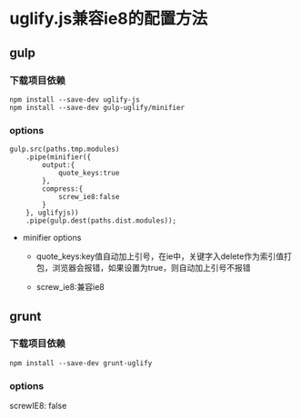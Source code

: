 # uglify.js兼容ie8的配置方法

## gulp

### 下载项目依赖

```
npm install --save-dev uglify-js
npm install --save-dev gulp-uglify/minifier

```

### options

```
gulp.src(paths.tmp.modules)
    .pipe(minifier({
        output:{
            quote_keys:true
        },
        compress:{
            screw_ie8:false
        }
    }, uglifyjs))
    .pipe(gulp.dest(paths.dist.modules));

```

* minifier options

    * quote_keys:key值自动加上引号，在ie中，关键字入delete作为索引值打包，浏览器会报错，如果设置为true，则自动加上引号不报错

    * screw_ie8:兼容ie8


## grunt

### 下载项目依赖

```
npm install --save-dev grunt-uglify

```

### options

screwIE8: false
